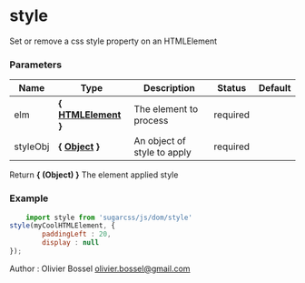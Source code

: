 # style

Set or remove a css style property on an HTMLElement



### Parameters
Name  |  Type  |  Description  |  Status  |  Default
------------  |  ------------  |  ------------  |  ------------  |  ------------
elm  |  **{ [HTMLElement](https://developer.mozilla.org/fr/docs/Web/API/HTMLElement) }**  |  The element to process  |  required  |
styleObj  |  **{ [Object](https://developer.mozilla.org/fr/docs/Web/JavaScript/Reference/Objets_globaux/Object) }**  |  An object of style to apply  |  required  |

Return **{ (Object) }** The element applied style

### Example
```js
	import style from 'sugarcss/js/dom/style'
style(myCoolHTMLElement, {
		paddingLeft : 20,
		display : null
});
```
Author : Olivier Bossel [olivier.bossel@gmail.com](mailto:olivier.bossel@gmail.com)